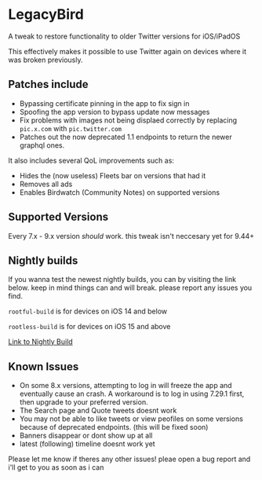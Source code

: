 # LegacyBird

A tweak to restore functionality to older Twitter versions for iOS/iPadOS 

This effectively makes it possible to use Twitter again on devices where it was broken previously.

## Patches include
- Bypassing certificate pinning in the app to fix sign in
- Spoofing the app version to bypass update now messages
- Fix problems with images not being displaed correctly by replacing `pic.x.com` with `pic.twitter.com`
- Patches out the now deprecated 1.1 endpoints to return the newer graphql ones.

It also includes several QoL improvements such as:
- Hides the (now useless) Fleets bar on versions that had it
- Removes all ads
- Enables Birdwatch (Community Notes) on supported versions

## Supported Versions

Every 7.x - 9.x version *should* work. this tweak isn't neccesary yet for 9.44+

## Nightly builds
If you wanna test the newest nightly builds, you can by visiting the link below. keep in mind things can and will break. please report any issues you find.

`rootful-build` is for devices on iOS 14 and below

`rootless-build` is for devices on iOS 15 and above

[Link to Nightly Build](https://nightly.link/nyathea/LegacyBird/workflows/makefile/main)

## Known Issues

- On some 8.x versions, attempting to log in will freeze the app and eventually cause an crash. A workaround is to log in using 7.29.1 first, then upgrade to your preferred version.
- The Search page and Quote tweets doesnt work
- You may not be able to like tweets or view peofiles on some versions because of deprecated endpoints. (this will be fixed soon)
- Banners disappear or dont show up at all
- latest (following) timeline doesnt work yet

Please let me know if theres any other issues! pleae open a bug report and i'll get to you as soon as i can
